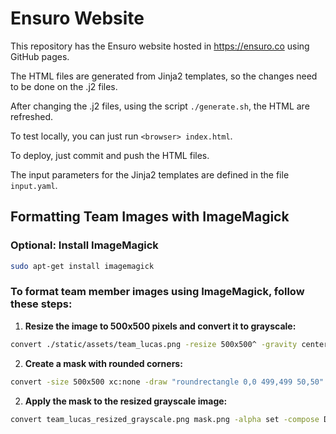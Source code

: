 # Ensuro Website

This repository has the Ensuro website hosted in https://ensuro.co using GitHub pages.

The HTML files are generated from Jinja2 templates, so the changes need to be done on the .j2 files.

After changing the .j2 files, using the script `./generate.sh`, the HTML are refreshed.

To test locally, you can just run `<browser> index.html`.

To deploy, just commit and push the HTML files.

The input parameters for the Jinja2 templates are defined in the file `input.yaml`.

## Formatting Team Images with ImageMagick

### Optional: Install ImageMagick

```bash
sudo apt-get install imagemagick
```

### To format team member images using ImageMagick, follow these steps:

1. **Resize the image to 500x500 pixels and convert it to grayscale:**

```bash
convert ./static/assets/team_lucas.png -resize 500x500^ -gravity center -extent 500x500 -colorspace Gray team_lucas_resized_grayscale.png
```
2. **Create a mask with rounded corners:**

```bash
convert -size 500x500 xc:none -draw "roundrectangle 0,0 499,499 50,50" mask.png
```
2. **Apply the mask to the resized grayscale image:**

```bash
convert team_lucas_resized_grayscale.png mask.png -alpha set -compose DstIn -composite team_lucas_final_fixed.png
```